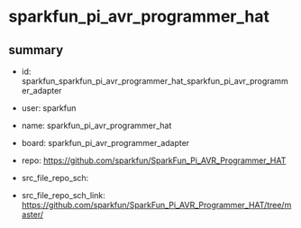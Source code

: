 # sparkfun_pi_avr_programmer_hat
 
## summary 
* id: sparkfun_sparkfun_pi_avr_programmer_hat_sparkfun_pi_avr_programmer_adapter
* user: sparkfun
* name: sparkfun_pi_avr_programmer_hat
* board: sparkfun_pi_avr_programmer_adapter
* repo: https://github.com/sparkfun/SparkFun_Pi_AVR_Programmer_HAT



* src_file_repo_sch: 
* src_file_repo_sch_link: https://github.com/sparkfun/SparkFun_Pi_AVR_Programmer_HAT/tree/master/




